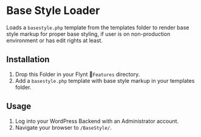 # Base Style Loader

Loads a `basestyle.php` template from the templates folder to render base style markup for proper base styling, if user is on non-production environment or has edit rights at least.


## Installation

1. Drop this Folder in your Flynt `Features` directory.
2. Add a `basestyle.php` template with base style markup in your templates folder.


## Usage

1. Log into your WordPress Backend with an Administrator account.
2. Navigate your browser to `/BaseStyle/`.
